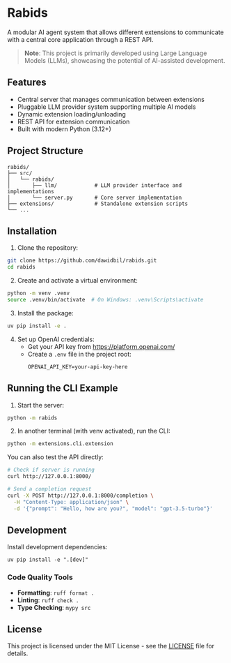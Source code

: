 # Rabids

A modular AI agent system that allows different extensions to communicate with a central core application through a REST API.

> **Note**: This project is primarily developed using Large Language Models (LLMs), showcasing the potential of AI-assisted development.

## Features

- Central server that manages communication between extensions
- Pluggable LLM provider system supporting multiple AI models
- Dynamic extension loading/unloading
- REST API for extension communication
- Built with modern Python (3.12+)

## Project Structure

    rabids/
    ├── src/
    │   └── rabids/
    │       ├── llm/            # LLM provider interface and implementations
    │       └── server.py       # Core server implementation
    ├── extensions/             # Standalone extension scripts
    └── ...

## Installation

1. Clone the repository:

```bash
git clone https://github.com/dawidbil/rabids.git
cd rabids
```

2. Create and activate a virtual environment:

```bash
python -m venv .venv
source .venv/bin/activate  # On Windows: .venv\Scripts\activate
```

3. Install the package:

```bash
uv pip install -e .
```

4. Set up OpenAI credentials:
   - Get your API key from https://platform.openai.com/
   - Create a `.env` file in the project root:
     ```
     OPENAI_API_KEY=your-api-key-here
     ```

## Running the CLI Example

1. Start the server:
```bash
python -m rabids
```

2. In another terminal (with venv activated), run the CLI:
```bash
python -m extensions.cli.extension
```

You can also test the API directly:
```bash
# Check if server is running
curl http://127.0.0.1:8000/

# Send a completion request
curl -X POST http://127.0.0.1:8000/completion \
  -H "Content-Type: application/json" \
  -d '{"prompt": "Hello, how are you?", "model": "gpt-3.5-turbo"}'
```

## Development

Install development dependencies:

    uv pip install -e ".[dev]"

### Code Quality Tools

- **Formatting**: `ruff format .`
- **Linting**: `ruff check .`
- **Type Checking**: `mypy src`

## License

This project is licensed under the MIT License - see the [LICENSE](LICENSE) file for details.
